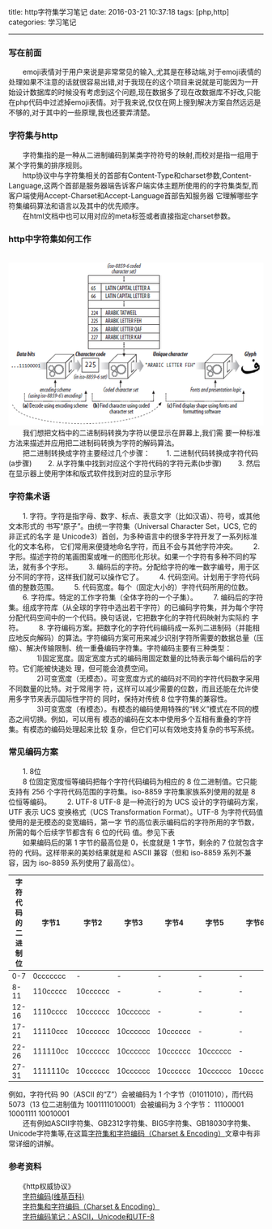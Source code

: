 title: http字符集学习笔记
date: 2016-03-21 10:37:18
tags: [php,http]
categories: 学习笔记

---
### 写在前面
　　emoji表情对于用户来说是非常常见的输入,尤其是在移动端,对于emoji表情的处理如果不注意的话就很容易出错,对于我现在的这个项目来说就是可能因为一开始设计数据库的时候没有考虑到这个问题,现在数据多了现在改数据库不好改,只能在php代码中过滤掉emoji表情。对于我来说,仅仅在网上搜到解决方案自然远远是不够的,对于其中的一些原理,我也还要弄清楚。  
### 字符集与http
　　字符集指的是一种从二进制编码到某类字符符号的映射,而校对是指一组用于某个字符集的排序规则。  
　　http协议中与字符集相关的首部有Content-Type和charset参数,Content-Language,这两个首部是服务器端告诉客户端实体主题所使用的的字符集类型,而客户端使用Accept-Charset和Accept-Language首部告知服务器 它理解哪些字符集编码算法和语言以及其中的优先顺序。  
　　在html文档中也可以用对应的meta标签或者直接指定charset参数。
<!-- more -->
### http中字符集如何工作  
　　![](https://raw.githubusercontent.com/owlsn/blog/master/source/source/charset.png)  
　　我们想把文档中的二进制码转换为字符以便显示在屏幕上,我们需 要一种标准方法来描述并应用把二进制码转换为字符的解码算法。  
　　把二进制转换成字符主要经过几个步骤：
　　1. 二进制代码转换成字符代码(a步骤)
　　2. 从字符集中找到对应这个字符代码的字符元素(b步骤)
　　3. 然后在显示器上使用字体和版式软件找到对应的显示字形  
### 字符集术语
　　1. 字符。字符是指字母、数字、标点、表意文字（比如汉语）、符号，或其他文本形式的 书写“原子”。由统一字符集（Universal Character Set，UCS, 它的非正式的名字 是 Unicode3）首创，为多种语言中的很多字符开发了一系列标准化的文本名称， 它们常用来便捷地命名字符，而且不会与其他字符冲突。
　　2. 字形。描述字符的笔画图案或唯一的图形化形状。如果一个字符有多种不同的写法，就有多个字形。
　　3. 编码后的字符。分配给字符的唯一数字编号，用于区分不同的字符，这样我们就可以操作它了。
　　4. 代码空间。计划用于字符代码值的整数范围。
　　5. 代码宽度。每个（固定大小的）字符代码所用的位数。
　　6. 字符库。特定的工作字符集（全体字符的一个子集）。
　　7. 编码后的字符集。组成字符库（从全球的字符中选出若干字符）的已编码字符集，并为每个字符 分配代码空间中的一个代码。换句话说，它把数字化的字符代码映射为实际的 字符。
　　8. 字符编码方案。把数字化的字符代码编码成一系列二进制码（并能相应地反向解码）的算法。字符编码方案可用来减少识别字符所需要的数据总量（压缩）、解决传输限制、统一重叠编码字符集。字符编码主要有三种类型：  
　　　　1)固定宽度。固定宽度方式的编码用固定数量的比特表示每个编码后的字符。它们能被快速处 理，但可能会浪费空间。  
　　　　2)可变宽度（无模态）。可变宽度方式的编码对不同的字符代码数字采用不同数量的比特。对于常用字 符，这样可以减少需要的位数，而且还能在允许使用多字节来表示国际性字符的 同时，保持对传统 8 位字符集的兼容性。
　　　　3)可变宽度（有模态）。有模态的编码使用特殊的“转义”模式在不同的模态之间切换。例如，可以用有 模态的编码在文本中使用多个互相有重叠的字符集。有模态的编码处理起来比较 复杂，但它们可以有效地支持复杂的书写系统。
### 常见编码方案  
　　1. 8位  
　　8 位固定宽度恒等编码把每个字符代码编码为相应的 8 位二进制值。它只能支持有 256 个字符代码范围的字符集。iso-8859 字符集家族系列使用的就是 8 位恒等编码。
　　2. UTF-8 UTF-8 是一种流行的为 UCS 设计的字符编码方案，UTF 表示 UCS 变换格式（UCS Transformation Format）。UTF-8 为字符代码值使用的是无模态的变宽编码，第一字 节的高位表示编码后的字符所用的字节数，所需的每个后续字节都含有 6 位的代码 值。参见下表  
　　如果编码后的第 1 字节的最高位是 0，长度就是 1 字节，剩余的 7 位就包含字符的 代码。这样带来的美妙结果就是和 ASCII 兼容（但和 iso-8859 系列不兼容，因为 iso-8859 系列使用了最高位）。  

字符代码的二进制位 | 字节1 | 字节2 | 字节3 | 字节4 | 字节5 | 字节6
--- | --- | --- | --- | --- | --- | ---
0-7 | 0ccccccc | - | - | - | - | -
8-11 | 110ccccc | 10cccccc | - | - | - | -
12-16 | 1110cccc | 10cccccc | 10cccccc | - | - | -
17-21 | 11110ccc | 10cccccc | 10cccccc | 10cccccc | - | -
22-26 | 111110cc | 10cccccc | 10cccccc | 10cccccc | 10cccccc | -
27-31 | 1111110c | 10cccccc | 10cccccc | 10cccccc | 10cccccc | 10cccccc
例如，字符代码 90（ASCII 的“Z”）会被编码为 1 个字节（01011010），而代码 5073（13 位二进制值为 1001111010001）会被编码为 3 个字节：
11100001 10001111 10010001  
　　还有例如ASCII字符集、GB2312字符集、BIG5字符集、GB18030字符集、Unicode字符集等,在这篇[字符集和字符编码（Charset & Encoding）](http://www.cnblogs.com/skynet/archive/2011/05/03/2035105.html)文章中有非常详细的讲解。
### 参考资料
　　《http权威协议》  
　　[字符编码(维基百科)](https://zh.wikipedia.org/wiki/%E5%AD%97%E7%AC%A6%E7%BC%96%E7%A0%81)  
　　[字符集和字符编码（Charset & Encoding）](http://www.cnblogs.com/skynet/archive/2011/05/03/2035105.html)  
　　[字符编码笔记：ASCII，Unicode和UTF-8](http://www.ruanyifeng.com/blog/2007/10/ascii_unicode_and_utf-8.html)
